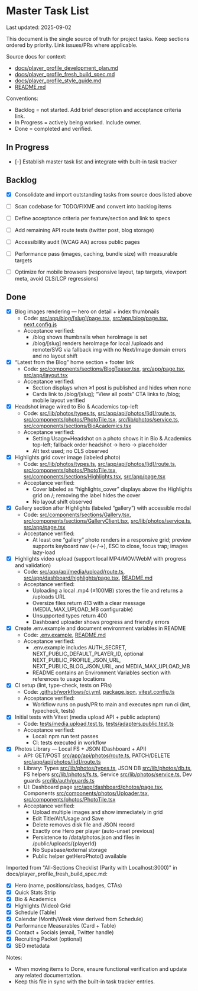 # Master Task List

Last updated: 2025-09-02

This document is the single source of truth for project tasks. Keep sections ordered by priority. Link issues/PRs where applicable.

Source docs for context:
- [docs/player_profile_development_plan.md](docs/player_profile_development_plan.md)
- [docs/player_profile_fresh_build_spec.md](docs/player_profile_fresh_build_spec.md)
- [docs/player_profile_style_guide.md](docs/player_profile_style_guide.md)
- [README.md](README.md)

Conventions:
- Backlog = not started. Add brief description and acceptance criteria link.
- In Progress = actively being worked. Include owner.
- Done = completed and verified.

## In Progress

- [-] Establish master task list and integrate with built-in task tracker

## Backlog

- [x] Consolidate and import outstanding tasks from source docs listed above
- [ ] Scan codebase for TODO/FIXME and convert into backlog items
- [ ] Define acceptance criteria per feature/section and link to specs

- [ ] Add remaining API route tests (twitter post, blog storage)
- [ ] Accessibility audit (WCAG AA) across public pages
- [ ] Performance pass (images, caching, bundle size) with measurable targets
- [ ] Optimize for mobile browsers (responsive layout, tap targets, viewport meta, avoid CLS/LCP regressions)




## Done

- [x] Blog images rendering — hero on detail + index thumbnails
  - Code: [src/app/blog/[slug]/page.tsx](src/app/blog/%5Bslug%5D/page.tsx), [src/app/blog/page.tsx](src/app/blog/page.tsx), [next.config.js](next.config.js)
  - Acceptance verified:
    - /blog shows thumbnails when heroImage is set
    - /blog/[slug] renders heroImage for local /uploads and remote/SVG via fallback img with no Next/Image domain errors and no layout shift
- [x] “Latest from the Blog” home section + footer link
  - Code: [src/components/sections/BlogTeaser.tsx](src/components/sections/BlogTeaser.tsx), [src/app/page.tsx](src/app/page.tsx), [src/app/layout.tsx](src/app/layout.tsx)
  - Acceptance verified:
    - Section displays when ≥1 post is published and hides when none
    - Cards link to /blog/[slug]; “View all posts” CTA links to /blog; mobile layout verified
- [x] Headshot image wired to Bio & Academics top-left
  - Code: [src/lib/photos/types.ts](src/lib/photos/types.ts), [src/app/api/photos/[id]/route.ts](src/app/api/photos/%5Bid%5D/route.ts), [src/components/photos/PhotoTile.tsx](src/components/photos/PhotoTile.tsx), [src/lib/photos/service.ts](src/lib/photos/service.ts), [src/components/sections/BioAcademics.tsx](src/components/sections/BioAcademics.tsx)
  - Acceptance verified:
    - Setting Usage=Headshot on a photo shows it in Bio & Academics top-left; fallback order headshot → hero → placeholder
    - Alt text used; no CLS observed
- [x] Highlights grid cover image (labeled photo)
  - Code: [src/lib/photos/types.ts](src/lib/photos/types.ts), [src/app/api/photos/[id]/route.ts](src/app/api/photos/%5Bid%5D/route.ts), [src/components/photos/PhotoTile.tsx](src/components/photos/PhotoTile.tsx), [src/components/sections/Highlights.tsx](src/components/sections/Highlights.tsx), [src/app/page.tsx](src/app/page.tsx)
  - Acceptance verified:
    - Cover labeled as “highlights_cover” displays above the Highlights grid on /; removing the label hides the cover
    - No layout shift observed
- [x] Gallery section after Highlights (labeled “gallery”) with accessible modal
  - Code: [src/components/sections/Gallery.tsx](src/components/sections/Gallery.tsx), [src/components/sections/GalleryClient.tsx](src/components/sections/GalleryClient.tsx), [src/lib/photos/service.ts](src/lib/photos/service.ts), [src/app/page.tsx](src/app/page.tsx)
  - Acceptance verified:
    - At least one “gallery” photo renders in a responsive grid; preview supports keyboard nav (←/→), ESC to close, focus trap; images lazy-load
- [x] Highlights video upload (support local MP4/MOV/WebM with progress and validation)
  - Code: [src/app/api/media/upload/route.ts](src/app/api/media/upload/route.ts), [src/app/dashboard/highlights/page.tsx](src/app/dashboard/highlights/page.tsx), [README.md](README.md)
  - Acceptance verified:
    - Uploading a local .mp4 (≤100MB) stores the file and returns a /uploads URL
    - Oversize files return 413 with a clear message (MEDIA_MAX_UPLOAD_MB configurable)
    - Unsupported types return 400
    - Dashboard uploader shows progress and friendly errors
- [x] Create .env.example and document environment variables in README
  - Code: [.env.example](.env.example), [README.md](README.md)
  - Acceptance verified:
    - .env.example includes AUTH_SECRET, NEXT_PUBLIC_DEFAULT_PLAYER_ID, optional NEXT_PUBLIC_PROFILE_JSON_URL, NEXT_PUBLIC_BLOG_JSON_URL, and MEDIA_MAX_UPLOAD_MB
    - README contains an Environment Variables section with references to usage locations
- [x] CI setup (lint, type-check, tests on PRs)
  - Code: [.github/workflows/ci.yml](.github/workflows/ci.yml), [package.json](package.json), [vitest.config.ts](vitest.config.ts)
  - Acceptance verified:
    - Workflow runs on push/PR to main and executes npm run ci (lint, typecheck, tests)
- [x] Initial tests with Vitest (media upload API + public adapters)
  - Code: [tests/media.upload.test.ts](tests/media.upload.test.ts), [tests/adapters.public.test.ts](tests/adapters.public.test.ts)
  - Acceptance verified:
    - Local: npm run test passes
    - CI: tests executed in workflow
- [x] Photos Library — Local FS + JSON (Dashboard + API)
  - API: GET/POST [src/app/api/photos/route.ts](src/app/api/photos/route.ts), PATCH/DELETE [src/app/api/photos/[id]/route.ts](src/app/api/photos/%5Bid%5D/route.ts)
  - Library: Types [src/lib/photos/types.ts](src/lib/photos/types.ts), JSON DB [src/lib/photos/db.ts](src/lib/photos/db.ts), FS helpers [src/lib/photos/fs.ts](src/lib/photos/fs.ts), Service [src/lib/photos/service.ts](src/lib/photos/service.ts), Dev guards [src/lib/auth/guards.ts](src/lib/auth/guards.ts)
  - UI: Dashboard page [src/app/dashboard/photos/page.tsx](src/app/dashboard/photos/page.tsx), Components [src/components/photos/Uploader.tsx](src/components/photos/Uploader.tsx), [src/components/photos/PhotoTile.tsx](src/components/photos/PhotoTile.tsx)
  - Acceptance verified:
    - Upload multiple images and show immediately in grid
    - Edit Title/Alt/Usage and Save
    - Delete removes disk file and JSON record
    - Exactly one Hero per player (auto-unset previous)
    - Persistence to /data/photos.json and files in /public/uploads/{playerId}
    - No Supabase/external storage
    - Public helper getHeroPhoto() available

Imported from "All-Sections Checklist (Parity with Localhost:3000)" in docs/player_profile_fresh_build_spec.md:
- [x] Hero (name, positions/class, badges, CTAs)
- [x] Quick Stats Strip
- [x] Bio & Academics
- [x] Highlights (Video) Grid
- [x] Schedule (Table)
- [x] Calendar (Month/Week view derived from Schedule)
- [x] Performance Measurables (Card + Table)
- [x] Contact + Socials (email, Twitter handle)
- [x] Recruiting Packet (optional)
- [x] SEO metadata

Notes:
- When moving items to Done, ensure functional verification and update any related documentation.
- Keep this file in sync with the built-in task tracker entries.